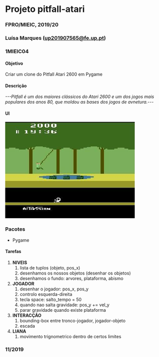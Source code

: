 # Projeto  pitfall-atari
### FPRO/MIEIC, 2019/20
### Luísa Marques (up201907565@fe.up.pt)
### 1MIEIC04

#### Objetivo

Criar um clone do Pitfall Atari 2600 em Pygame

#### Descrição

*---Pitfall é um dos maiores clássicos do Atari 2600  e um dos jogos mais populares dos anos 80, que moldou as bases dos jogos de avnetura.---*

#### UI

![UI](pitfall.jpg)

### Pacotes

- Pygame

#### Tarefas

1. **NIVEIS**
   1. lista de tuplos (objeto, pos_x)
   1. desenhamos os nossos objetos (desenhar os objetos)
   1. desenhamos o fundo: arvores, plataforma, abismo
1. **JOGADOR**
   1. desenhar o jogador: pos_x, pos_y
   1. controlo esquerda-direita
   1. tecla space: salto_tempo = 50
   1. quando nao salta gravidade: pos_y += vel_y
   1. parar gravidade quando existe plataforma
1. **INTERACÇÃO**
   1. bounding-box entre tronco-jogador, jogador-objeto
   1. escada
1. **LIANA**
   1. movimento trignometrico dentro de certos limites

### 11/2019
